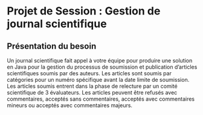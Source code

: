 # Projet de Session : Gestion de journal scientifique

## Présentation du besoin

Un journal scientifique fait appel à votre équipe pour produire une solution en Java pour la gestion
du processus de soumission et publication d’articles scientifiques soumis par des auteurs.
Les articles sont soumis par catégories pour un numéro spécifique avant la date limite de
soumission.
Les articles soumis entrent dans la phase de relecture par un comité scientifique de 3 évaluateurs.
Les articles peuvent être refusés avec commentaires, acceptés sans commentaires, acceptés avec
commentaires mineurs ou acceptés avec commentaires majeurs.
